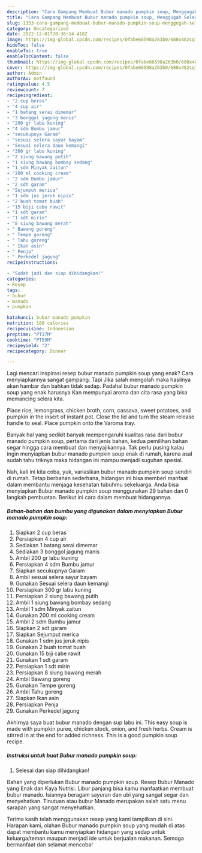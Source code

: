 ```yaml
---
description: "Cara Gampang Membuat Bubur manado pumpkin soup, Menggugah Selera"
title: "Cara Gampang Membuat Bubur manado pumpkin soup, Menggugah Selera"
slug: 1333-cara-gampang-membuat-bubur-manado-pumpkin-soup-menggugah-selera
category: Uncategorized
date: 2022-12-01T20:38:14.418Z
image: https://img-global.cpcdn.com/recipes/0fabe66598a263b0/680x482cq70/bubur-manado-pumpkin-soup-foto-resep-utama.jpg
hideToc: false
enableToc: true
enableTocContent: false
thumbnail: https://img-global.cpcdn.com/recipes/0fabe66598a263b0/680x482cq70/bubur-manado-pumpkin-soup-foto-resep-utama.jpg
cover: https://img-global.cpcdn.com/recipes/0fabe66598a263b0/680x482cq70/bubur-manado-pumpkin-soup-foto-resep-utama.jpg
author: Admin
authorAv: notfound
ratingvalue: 4.5
reviewcount: 7
recipeingredient:
- "2 cup beras"
- "4 cup air"
- "1 batang serai dimemar"
- "3 bonggol jagung manis"
- "200 gr labu kuning"
- "4 sdm Bumbu jamur"
- "secukupnya Garam"
- "sesuai selera sayur bayam"
- "Sesuai selera daun kemangi"
- "300 gr labu kuning"
- "2 siung bawang putih"
- "1 siung bawang bombay sedang"
- "1 sdm Minyak zaitun"
- "200 ml cooking cream"
- "2 sdm Bumbu jamur"
- "2 sdt garam"
- "Sejumput merica"
- "1 sdm jus jeruk nipis"
- "2 buah tomat buah"
- "15 biji cabe rawit"
- "1 sdt garam"
- "1 sdt mirin"
- "8 siung bawang merah"
- " Bawang goreng"
- " Tempe goreng"
- " Tahu goreng"
- " Ikan asin"
- " Penja"
- " Perkedel jagung"
recipeinstructions:

- "Sudah jadi dan siap dihidangkan!"
categories:
- Resep
tags:
- bubur
- manado
- pumpkin

katakunci: bubur manado pumpkin 
nutrition: 188 calories
recipecuisine: Indonesian
preptime: "PT17M"
cooktime: "PT59M"
recipeyield: "2"
recipecategory: Dinner

---
```



Lagi mencari inspirasi resep bubur manado pumpkin soup yang enak? Cara menyiapkannya sangat gampang. Tapi Jika salah mengolah maka hasilnya akan hambar dan bahkan tidak sedap. Padahal bubur manado pumpkin soup yang enak harusnya Kan mempunyai aroma dan cita rasa yang bisa memancing selera kita.


Place rice, lemongrass, chicken broth, corn, cassava, sweet potatoes, and pumpkin in the insert of instant pot. Close the lid and turn the steam release handle to seal. Place pumpkin onto the Varoma tray.

Banyak hal yang sedikit banyak mempengaruhi kualitas rasa dari bubur manado pumpkin soup, pertama dari jenis bahan, kedua pemilihan bahan segar hingga cara membuat dan menyajikannya. Tak perlu pusing kalau ingin menyiapkan bubur manado pumpkin soup enak di rumah, karena asal sudah tahu triknya maka hidangan ini mampu menjadi suguhan spesial.


Nah, kali ini kita coba, yuk, variasikan bubur manado pumpkin soup sendiri di rumah. Tetap berbahan sederhana, hidangan ini bisa memberi manfaat dalam membantu menjaga kesehatan tubuhmu sekeluarga. Anda bisa menyiapkan Bubur manado pumpkin soup menggunakan 29 bahan dan 0 langkah pembuatan. Berikut ini cara dalam membuat hidangannya.

<!--inarticleads1-->

##### Bahan-bahan dan bumbu yang digunakan dalam menyiapkan Bubur manado pumpkin soup:

1. Siapkan 2 cup beras
1. Persiapkan 4 cup air
1. Sediakan 1 batang serai dimemar
1. Sediakan 3 bonggol jagung manis
1. Ambil 200 gr labu kuning
1. Persiapkan 4 sdm Bumbu jamur
1. Siapkan secukupnya Garam
1. Ambil sesuai selera sayur bayam
1. Gunakan Sesuai selera daun kemangi
1. Persiapkan 300 gr labu kuning
1. Persiapkan 2 siung bawang putih
1. Ambil 1 siung bawang bombay sedang
1. Ambil 1 sdm Minyak zaitun
1. Gunakan 200 ml cooking cream
1. Ambil 2 sdm Bumbu jamur
1. Siapkan 2 sdt garam
1. Siapkan Sejumput merica
1. Gunakan 1 sdm jus jeruk nipis
1. Gunakan 2 buah tomat buah
1. Gunakan 15 biji cabe rawit
1. Gunakan 1 sdt garam
1. Persiapkan 1 sdt mirin
1. Persiapkan 8 siung bawang merah
1. Ambil  Bawang goreng
1. Gunakan  Tempe goreng
1. Ambil  Tahu goreng
1. Siapkan  Ikan asin
1. Persiapkan  Penja
1. Gunakan  Perkedel jagung


Akhirnya saya buat bubur manado dengan sup labu ini. This easy soup is made with pumpkin puree, chicken stock, onion, and fresh herbs. Cream is stirred in at the end for added richness. This is a good pumpkin soup recipe. 

<!--inarticleads2-->

##### Instruksi untuk buat Bubur manado pumpkin soup:


1. Selesai dan siap dihidangkan!

Bahan yang diperlukan Bubur manado pumpkin soup. Resep Bubur Manado yang Enak dan Kaya Nutrisi. Libur panjang bisa kamu manfaatkan membuat bubur manado. Isiannya beragam sayuran dan ubi yang sangat segar dan menyehatkan. Tinutuan atau bubur Manado merupakan salah satu menu sarapan yang sangat menyehatkan. 

Terima kasih telah menggunakan resep yang kami tampilkan di sini. Harapan kami, olahan Bubur manado pumpkin soup yang mudah di atas dapat membantu kamu menyiapkan hidangan yang sedap untuk keluarga/teman maupun menjadi ide untuk berjualan makanan. Semoga bermanfaat dan selamat mencoba!
